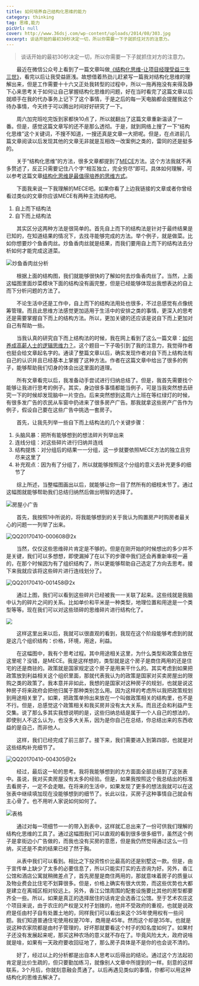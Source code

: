 ```yaml
---
title: 如何培养自己结构化思维的能力
category: thinking
tag: 思维,能力
picUrl: null 
cover: http://www.36dsj.com/wp-content/uploads/2014/08/303.jpg
excerpt: 谈话开始的最初30秒决定一切，所以你需要一下子就抓住对方的注意力。
---
```


>谈话开始的最初30秒决定一切，所以你需要一下子就抓住对方的注意力。

　　最近在微信公众号上看到了一篇文章叫做[《结构化思维-让项目经理受益三生三世》](http://mt.sohu.com/20170321/n484031234.shtml)，看完以后让我受益匪浅。故想借着热劲儿赶紧写一篇我对结构化思维的理解出来，但是工作需要十十六又正处我转型的过程中，所以一拖再拖没有来得及静下心来思考关于如何让自己掌握结构化思维的问题，好在当时看完了这篇文章以后就顺手在我的代办事务上记下了这个事情，于是之后的每一天电脑都会提醒我这个待办事情，今天终于可以腾出时间好好研究了一下。

　　周六加完班吃完饭到家都快10点了，所以就翻出了这篇文章重新温读了一番。但是，感觉这篇文章写的还不是那么透彻。于是，就到网络上搜了一下“结构化思维”这个关键词，不搜不知道，一搜还真是文章一大把呢。但是，在点进前几篇文章阅读以后发现其他的文章无非就是互相改一改案例之类的，雷同的还是挺多的。

　　关于“结构化思维”的方法，很多文章都提到了[MECE](http://wiki.mbalib.com/wiki/MECE分析法)方法。这个方法我就不再多赘述了，反正只需要记住八个字“相互独立，完全穷尽”即可。具体如何理解，可以参考这篇文章[结构化思维是最值得培养的思维方式](https://sanwen8.cn/p/14bZzFA.html)。

　　下面我来说一下我理解的MECE吧。如果你看了上边我链接的文章或者你曾经看过类似的文章你应该MECE有两种主流结构吧。

1. 自上而下结构法
2. 自下而上结构法

　　其实区分这两种方法是很简单的。首先自上而下的结构法是针对于最终结果是已知的，在知道结果的情况下，去找寻能够完成的方法。举个例子，就是做菜。比如你想要炒个鱼香肉丝。炒鱼香肉丝就是结果，而我们要用自上而下的结构法去分析如何才能完成这道菜。

![炒鱼香肉丝分析](https://ooo.0o0.ooo/2017/04/09/58ea28b7c12ee.png)

　　根据上面的结构图，我们就能够很快的了解如何去炒鱼香肉丝了。当然，上面这幅图里面炒菜模块下面的结构没有画完整，但是已经能够体现出我想表达的自上而下分析问题的方法了。

　　不论生活中还是工作中，自上而下的结构法用处也很多，不过总感觉有点像统筹管理。而且此思维方法感觉更加适用于生活中的安排之类的事情，更深入的思考还是需要掌握自下而上的结构方法。所以，更加关键的还应该是说自下而上更加对自己有帮助一些。

　　当我认真的研究自下而上结构法的时候，我在网上看到了这么一篇文章：[如何养成高薪人士的逻辑思维力？](http://news.mbalib.com/story/230292)。这个题目一下子吸引到了我的注意力，我觉得作者也挺会给文章起名字的。通读了整篇文章以后，确实发现作者对自下而上结构法有自己的认识并且已经基本上掌握了这种方法。作者在这篇文章中给出了很多的例子，能够帮助我们切身的体会出这里面的道理。

　　所有文章看完以后，我准备动手尝试进行归纳总结了。但是，我首先需要找个能够让我进行思考的例子。其实，身边很多事情都能当例子，可是当我突然想去研究一下的时候却发现脑中一片空白。后来突然想到这周六上班在等红绿灯的时候，有很多发广告的农民从车窗中扔进来了很多房产广告。那我就拿这些房产广告作为例子，假设自己要在这些广告中挑选一套房子。

　　首先，让我先列举一些自下而上结构法的几个关键步骤：

1. 头脑风暴：把所有能够想到的想法碎片列举出来
2. 连线分组：对这些碎片进行归纳并连线
3. 结构提炼：对分组后的结果一一分组，这一步就要依照MECE方法的独立且穷尽来这里了
4. 补充观点：因为有了分组了，所以就能够按照这个分组的意义去补充更多的细节了

　　综上所述，当整幅图画出以后，就能够让你一目了然所有的细枝末节了。通过这幅图就能够帮助我们总结归纳然后做出明智的选择了。

![房屋小广告](https://ooo.0o0.ooo/2017/04/09/58ea59cecd09a.png)

　　首先，我按照1中所说的，将我能够想到的关于我认为购置房产时购房者最关心的问题一一列举了出来。

![QQ20170410-000608@2x](https://ooo.0o0.ooo/2017/04/10/58ea633509f76.png)

　　当然，仅仅这些思维碎片肯定是不够的。但是在刚开始的时候想出的多少并不是关键，我们可以多想想，即使漏掉了在以下的步骤中我们还会再重新审视一遍的，在那个时候因为有了组织结构了，所以更能够帮助自己选定了方向去思考。接下来我就应该将这些碎片进行连线划分了。

![QQ20170410-001458@2x](https://ooo.0o0.ooo/2017/04/10/58ea63354947a.png)

　　通过上图，我们可以看到这些碎片已经被我一一关联了起来。这些线就是我脑中认为的碎片之间的关系。比如单价和平米是一种类型，地理位置和用途是一个类型等等。现在我们可以对这些琐碎的思维碎片进行结构化了。

![](https://ooo.0o0.ooo/2017/04/10/58ea63354c7b7.jpg)

　　这样这里出来以后，我就可以很直观的看到，我现在这个阶段能够考虑到的就是这几个组织结构：价格，环境，用途，利益。

　　在这幅图中，我有个思考过程。其中用途相关这里，为什么类型和政策会放在这里呢？没错，是MECE。我是这样想的，类型就是这个房子是商住两用的还是住宅的还是商驻的。政策就是国家规定这个房子是用来干什么的。其实考虑到如果把政策放到利益相关这个组织里面，那就代表我认为的政策是国家对买卖房屋出的限购之类的政策了。我本意并非如此，我想的是国家对这种房子的规划，也就是说这种房子将来政府会把他归属于那种类别怎么用。因为这样的考虑所以我把政策规划到用途相关里了。如果，把政策单拎出来放在一个叫做政策相关的结构里，也不是不行。但是，总感觉这个政策相关和我买房并没有太大关系。而且还会和利益产生交集。说了那么多其实我想说明的是，这些归纳总结是属于一个人自己的想法的，即使别人不这么认为，也没多大关系，因为是你自己在总结，你总结出来的东西收益的是自己，而非他人。

　　这样，我们已经完成了前三部了。接下来，我们需要进入到第四部，也就是对这些结构补充细节了。

![QQ20170410-004305@2x](https://ooo.0o0.ooo/2017/04/10/58ea64aaf3ced.png)

　　经过，最后这一轮的思考。我将我能够想到的方方面面全部总结到了这张表中。虽说，我对买卖房屋没有太多的经验。但是，如果我按照这个我总结出的标准去看房子，一定不会走眼。在将来的生活中，如果发现了更多的想法我就可以在这张表中继续填加现在没能够想到的细节了。长此以往，买房子这种事情自己就会有主心骨了。也不用听人家说如何如何了。

![表格](https://ooo.0o0.ooo/2017/04/10/58ea6c7e2817f.jpg)

　　通过对每一项细节一一的带入到表中，这样就汇总出来了一份可供我们理解的结构化思维的工具了。通过这幅图我们可以直观的看到很多很多细节，虽然这个例子是拿街边小广告做的，而我也没有买房的意愿，但是我仍然觉得通过这么一归纳，买还是不卖的结果已经了然于胸。

　　从表中我们可以看到。相比之下投资性价比最高的还是别墅这一款。但是，由于宣传单上缺少了太多的必要信息了，所以只能实打实的去咨询为好。另外，香江公馆和酒店公寓就稍微差点了，首先房屋是商住两用的，那就意味着房子的质量以及物业费会比住宅不划算很多。但是，价格上确实有很大优势，而这些优势也大都是建立在离城区相对较远上。另外，香江公馆周围的配套设施要比其他的房型都要齐全一些。所以，如果是真正的选择居住的话肯定会选香江公馆。至于艺术农庄这个项目来说，由于农庄的产权是又村子划拨的，他并不受政府的重视，也就是说政府是任由村子自有处置土地的，同样我们可以看出来这个35年使用权有一些问题。我们知道普通住宅使用权是70年，商用是45年。然而这个却是35年。也就是说这种农家院都是由村子管理的，好坏那就要看这个村子的知名度如何了。如果村子还没有发展起来呢，那买这种农场的意义就不存在了。毕竟风险太大，政府说啥就是啥，如果有一天政府要收回征地了，那么房子具体是不是你的也会说不清的。

　　好了，经过以上的分析都是出自本人思考以后得出的结论。通过这个方法起初肯定是比价生疏的，但只要勤加练习，就像别人文章中所提到的一样。刻意的这样联系，3个月后，你就刻意融会贯通了。以后再遇见类似的事情，你都可以用这种结构化的思维去解决了。







